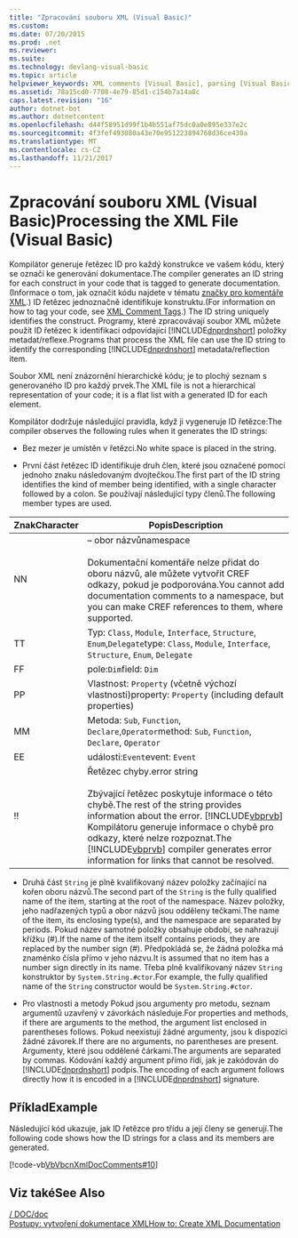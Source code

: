 ```yaml
---
title: "Zpracování souboru XML (Visual Basic)"
ms.custom: 
ms.date: 07/20/2015
ms.prod: .net
ms.reviewer: 
ms.suite: 
ms.technology: devlang-visual-basic
ms.topic: article
helpviewer_keywords: XML comments [Visual Basic], parsing [Visual Basic]
ms.assetid: 78a15cd0-7708-4e79-85d1-c154b7a14a8c
caps.latest.revision: "16"
author: dotnet-bot
ms.author: dotnetcontent
ms.openlocfilehash: d44f58951d99f1b4b551af75dc0a0e895e337e2c
ms.sourcegitcommit: 4f3fef493080a43e70e951223894768d36ce430a
ms.translationtype: MT
ms.contentlocale: cs-CZ
ms.lasthandoff: 11/21/2017
---
```

# <a name="processing-the-xml-file-visual-basic"></a><span data-ttu-id="7c7f5-102">Zpracování souboru XML (Visual Basic)</span><span class="sxs-lookup"><span data-stu-id="7c7f5-102">Processing the XML File (Visual Basic)</span></span>
<span data-ttu-id="7c7f5-103">Kompilátor generuje řetězec ID pro každý konstrukce ve vašem kódu, který se označí ke generování dokumentace.</span><span class="sxs-lookup"><span data-stu-id="7c7f5-103">The compiler generates an ID string for each construct in your code that is tagged to generate documentation.</span></span> <span data-ttu-id="7c7f5-104">(Informace o tom, jak označit kódu najdete v tématu [značky pro komentáře XML](../../../visual-basic/language-reference/xmldoc/recommended-xml-tags-for-documentation-comments.md).) ID řetězec jednoznačně identifikuje konstruktu.</span><span class="sxs-lookup"><span data-stu-id="7c7f5-104">(For information on how to tag your code, see [XML Comment Tags](../../../visual-basic/language-reference/xmldoc/recommended-xml-tags-for-documentation-comments.md).) The ID string uniquely identifies the construct.</span></span> <span data-ttu-id="7c7f5-105">Programy, které zpracovávají soubor XML můžete použít ID řetězec k identifikaci odpovídající [!INCLUDE[dnprdnshort](~/includes/dnprdnshort-md.md)] položky metadat/reflexe.</span><span class="sxs-lookup"><span data-stu-id="7c7f5-105">Programs that process the XML file can use the ID string to identify the corresponding [!INCLUDE[dnprdnshort](~/includes/dnprdnshort-md.md)] metadata/reflection item.</span></span>  
  
 <span data-ttu-id="7c7f5-106">Soubor XML není znázornění hierarchické kódu; je to plochý seznam s generovaného ID pro každý prvek.</span><span class="sxs-lookup"><span data-stu-id="7c7f5-106">The XML file is not a hierarchical representation of your code; it is a flat list with a generated ID for each element.</span></span>  
  
 <span data-ttu-id="7c7f5-107">Kompilátor dodržuje následující pravidla, když ji vygeneruje ID řetězce:</span><span class="sxs-lookup"><span data-stu-id="7c7f5-107">The compiler observes the following rules when it generates the ID strings:</span></span>  
  
-   <span data-ttu-id="7c7f5-108">Bez mezer je umístěn v řetězci.</span><span class="sxs-lookup"><span data-stu-id="7c7f5-108">No white space is placed in the string.</span></span>  
  
-   <span data-ttu-id="7c7f5-109">První část řetězec ID identifikuje druh člen, které jsou označené pomocí jednoho znaku následovaným dvojtečkou.</span><span class="sxs-lookup"><span data-stu-id="7c7f5-109">The first part of the ID string identifies the kind of member being identified, with a single character followed by a colon.</span></span> <span data-ttu-id="7c7f5-110">Se používají následující typy členů.</span><span class="sxs-lookup"><span data-stu-id="7c7f5-110">The following member types are used.</span></span>  
  
|<span data-ttu-id="7c7f5-111">Znak</span><span class="sxs-lookup"><span data-stu-id="7c7f5-111">Character</span></span>|<span data-ttu-id="7c7f5-112">Popis</span><span class="sxs-lookup"><span data-stu-id="7c7f5-112">Description</span></span>|  
|---|---|  
|<span data-ttu-id="7c7f5-113">N</span><span class="sxs-lookup"><span data-stu-id="7c7f5-113">N</span></span>|<span data-ttu-id="7c7f5-114">– obor názvů</span><span class="sxs-lookup"><span data-stu-id="7c7f5-114">namespace</span></span><br /><br /> <span data-ttu-id="7c7f5-115">Dokumentační komentáře nelze přidat do oboru názvů, ale můžete vytvořit CREF odkazy, pokud je podporována.</span><span class="sxs-lookup"><span data-stu-id="7c7f5-115">You cannot add documentation comments to a namespace, but you can make CREF references to them, where supported.</span></span>|  
|<span data-ttu-id="7c7f5-116">T</span><span class="sxs-lookup"><span data-stu-id="7c7f5-116">T</span></span>|<span data-ttu-id="7c7f5-117">Typ: `Class`, `Module`, `Interface`, `Structure`, `Enum`,`Delegate`</span><span class="sxs-lookup"><span data-stu-id="7c7f5-117">type: `Class`, `Module`, `Interface`, `Structure`, `Enum`, `Delegate`</span></span>|  
|<span data-ttu-id="7c7f5-118">F</span><span class="sxs-lookup"><span data-stu-id="7c7f5-118">F</span></span>|<span data-ttu-id="7c7f5-119">pole:`Dim`</span><span class="sxs-lookup"><span data-stu-id="7c7f5-119">field: `Dim`</span></span>|  
|<span data-ttu-id="7c7f5-120">P</span><span class="sxs-lookup"><span data-stu-id="7c7f5-120">P</span></span>|<span data-ttu-id="7c7f5-121">Vlastnost: `Property` (včetně výchozí vlastnosti)</span><span class="sxs-lookup"><span data-stu-id="7c7f5-121">property: `Property` (including default properties)</span></span>|  
|<span data-ttu-id="7c7f5-122">M</span><span class="sxs-lookup"><span data-stu-id="7c7f5-122">M</span></span>|<span data-ttu-id="7c7f5-123">Metoda: `Sub`, `Function`, `Declare`,`Operator`</span><span class="sxs-lookup"><span data-stu-id="7c7f5-123">method: `Sub`, `Function`, `Declare`, `Operator`</span></span>|  
|<span data-ttu-id="7c7f5-124">E</span><span class="sxs-lookup"><span data-stu-id="7c7f5-124">E</span></span>|<span data-ttu-id="7c7f5-125">události:`Event`</span><span class="sxs-lookup"><span data-stu-id="7c7f5-125">event: `Event`</span></span>|  
|<span data-ttu-id="7c7f5-126">!</span><span class="sxs-lookup"><span data-stu-id="7c7f5-126">!</span></span>|<span data-ttu-id="7c7f5-127">Řetězec chyby.</span><span class="sxs-lookup"><span data-stu-id="7c7f5-127">error string</span></span><br /><br /> <span data-ttu-id="7c7f5-128">Zbývající řetězec poskytuje informace o této chybě.</span><span class="sxs-lookup"><span data-stu-id="7c7f5-128">The rest of the string provides information about the error.</span></span> <span data-ttu-id="7c7f5-129">[!INCLUDE[vbprvb](~/includes/vbprvb-md.md)] Kompilátoru generuje informace o chybě pro odkazy, které nelze rozpoznat.</span><span class="sxs-lookup"><span data-stu-id="7c7f5-129">The [!INCLUDE[vbprvb](~/includes/vbprvb-md.md)] compiler generates error information for links that cannot be resolved.</span></span>|  
  
-   <span data-ttu-id="7c7f5-130">Druhá část `String` je plně kvalifikovaný název položky začínající na kořen oboru názvů.</span><span class="sxs-lookup"><span data-stu-id="7c7f5-130">The second part of the `String` is the fully qualified name of the item, starting at the root of the namespace.</span></span> <span data-ttu-id="7c7f5-131">Název položky, jeho nadřazených typů a obor názvů jsou odděleny tečkami.</span><span class="sxs-lookup"><span data-stu-id="7c7f5-131">The name of the item, its enclosing type(s), and the namespace are separated by periods.</span></span> <span data-ttu-id="7c7f5-132">Pokud název samotné položky obsahuje období, se nahrazují křížku (#).</span><span class="sxs-lookup"><span data-stu-id="7c7f5-132">If the name of the item itself contains periods, they are replaced by the number sign (#).</span></span> <span data-ttu-id="7c7f5-133">Předpokládá se, že žádná položka má znaménko čísla přímo v jeho názvu.</span><span class="sxs-lookup"><span data-stu-id="7c7f5-133">It is assumed that no item has a number sign directly in its name.</span></span> <span data-ttu-id="7c7f5-134">Třeba plně kvalifikovaný název `String` konstruktor by `System.String.#ctor`.</span><span class="sxs-lookup"><span data-stu-id="7c7f5-134">For example, the fully qualified name of the `String` constructor would be `System.String.#ctor`.</span></span>  
  
-   <span data-ttu-id="7c7f5-135">Pro vlastnosti a metody Pokud jsou argumenty pro metodu, seznam argumentů uzavřený v závorkách následuje.</span><span class="sxs-lookup"><span data-stu-id="7c7f5-135">For properties and methods, if there are arguments to the method, the argument list enclosed in parentheses follows.</span></span> <span data-ttu-id="7c7f5-136">Pokud neexistují žádné argumenty, jsou k dispozici žádné závorek.</span><span class="sxs-lookup"><span data-stu-id="7c7f5-136">If there are no arguments, no parentheses are present.</span></span> <span data-ttu-id="7c7f5-137">Argumenty, které jsou oddělené čárkami.</span><span class="sxs-lookup"><span data-stu-id="7c7f5-137">The arguments are separated by commas.</span></span> <span data-ttu-id="7c7f5-138">Kódování každý argument přímo řídí, jak je zakódován do [!INCLUDE[dnprdnshort](~/includes/dnprdnshort-md.md)] podpis.</span><span class="sxs-lookup"><span data-stu-id="7c7f5-138">The encoding of each argument follows directly how it is encoded in a [!INCLUDE[dnprdnshort](~/includes/dnprdnshort-md.md)] signature.</span></span>  
  
## <a name="example"></a><span data-ttu-id="7c7f5-139">Příklad</span><span class="sxs-lookup"><span data-stu-id="7c7f5-139">Example</span></span>  
 <span data-ttu-id="7c7f5-140">Následující kód ukazuje, jak ID řetězce pro třídu a její členy se generují.</span><span class="sxs-lookup"><span data-stu-id="7c7f5-140">The following code shows how the ID strings for a class and its members are generated.</span></span>  
  
 [!code-vb[VbVbcnXmlDocComments#10](../../../visual-basic/language-reference/xmldoc/codesnippet/VisualBasic/processing-the-xml-file_1.vb)]  
  
## <a name="see-also"></a><span data-ttu-id="7c7f5-141">Viz také</span><span class="sxs-lookup"><span data-stu-id="7c7f5-141">See Also</span></span>  
 [<span data-ttu-id="7c7f5-142">/ DOC</span><span class="sxs-lookup"><span data-stu-id="7c7f5-142">/doc</span></span>](../../../visual-basic/reference/command-line-compiler/doc.md)  
 [<span data-ttu-id="7c7f5-143">Postupy: vytvoření dokumentace XML</span><span class="sxs-lookup"><span data-stu-id="7c7f5-143">How to: Create XML Documentation</span></span>](../../../visual-basic/programming-guide/program-structure/how-to-create-xml-documentation.md)
